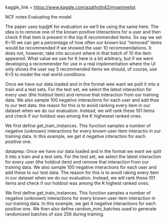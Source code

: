 kaggle_link = https://www.kaggle.com/azathoth42/myanimelist

NCF notes
Evaluating the model

The paper uses top@K for evaluation so we’ll be using the same here.
The idea is to remove one of the known positive interactions for a 
user and then check if that item is present in the top K recommended items.
So say we set K=10 we can get a percentage of how often our known but 
“removed” items would be recommended if we showed the user 10 
recommendations. It does not, however, take into account where in that batch
of 10 the item appeared. What value we use for K here is a bit arbitrary, 
but if we were developing a recommender for use in a real implementation 
where the UI only shows the user say 5 recommended items we should, of 
course, use K=5 to model the real world conditions.

Once we have our data loaded and in the format wee want we pslit it into a 
train and a test sets. For the test set, we select the latest interaction 
for every user (the holdout item) and remove that interaction from our 
training data. We also sample 100 negative interactions for each user and 
add thse to our test data. the reasor for this is to avoid ranking every 
item in our dataset when we do our evaluation. Instead, we will rank these
101 items and check if our holdout was among the K highesest ranked ones.

We first define get_train_instances. This function samples a number of 
negative (unknown) interactions for every known user-item interactio in 
our training data. In this example, we get 4 negative interaction for each 
positive one.

dataprep:
Once we have our data loaded and in the format we want we split it into a
train and a test sets. For the test set, we select the latest interaction 
for every user (the holdout item) and remove that interaction from our 
training data. We also sample 100 negative interactions for each user and 
add these to our test data. The reason for this is to avoid raking every 
item in our dataset when we do our evaluation. Instead, we will rank these 
101 items and check if our holdout was among the K highest ranked ones.

We first define get_train_instances. This function samples a number of 
negative (unknown) interactions for every known user-item interaction in 
our training data. In this example, we get 4 negative interactions for each 
positive one. We then also define random_mini_batches used to generate 
randomized batches of size 256 during training.
